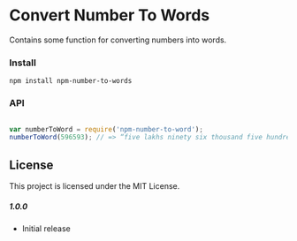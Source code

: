 # Convert Number To Words
Contains some function for converting numbers into words.


### Install
`npm install npm-number-to-words`


### API

```js

var numberToWord = require('npm-number-to-word');
numberToWord(596593); // => “five lakhs ninety six thousand five hundred ninety three”
```

## License
This project is licensed under the MIT License.

##### 1.0.0
- Initial release

